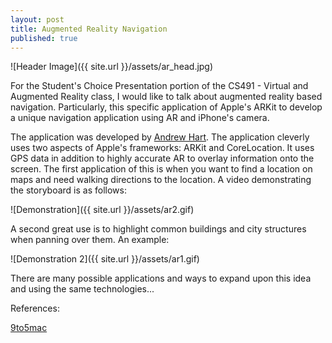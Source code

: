 ```yaml
---
layout: post
title: Augmented Reality Navigation
published: true
---
```


![Header Image]({{ site.url }}/assets/ar_head.jpg)

For the Student's Choice Presentation portion of the CS491 - Virtual and Augmented Reality class, I would like to talk about augmented reality based navigation. Particularly, this specific application of Apple's ARKit to develop a unique navigation application using AR and iPhone's camera.

The application was developed by [Andrew Hart](https://github.com/ProjectDent). The application cleverly uses two aspects of Apple's frameworks: ARKit and CoreLocation. It uses GPS data in addition to highly accurate AR to overlay information onto the screen. The first application of this is when you want to find a location on maps and need walking directions to the location. A video demonstrating the storyboard is as follows:

![Demonstration]({{ site.url }}/assets/ar2.gif)

A second great use is to highlight common buildings and city structures when panning over them. An example:

![Demonstration 2]({{ site.url }}/assets/ar1.gif)

There are many possible applications and ways to expand upon this idea and using the same technologies...

References:

[9to5mac](https://9to5mac.com/2017/07/21/arkit-augmented-reality-navigation/)
